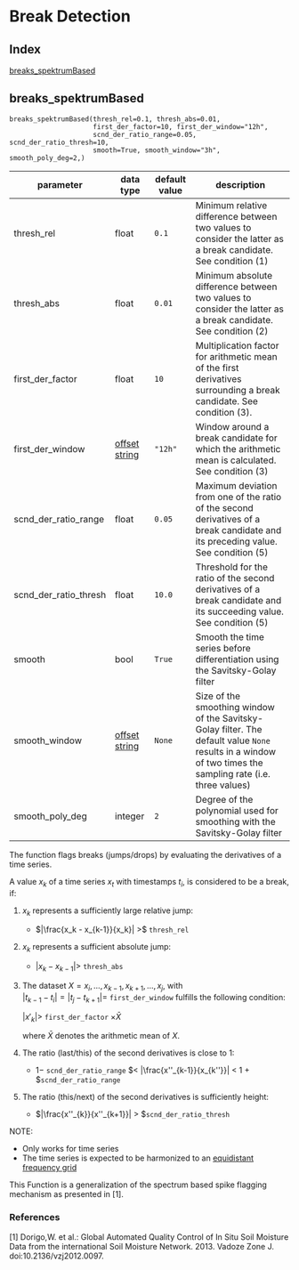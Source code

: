 # Break Detection

## Index
[breaks_spektrumBased](#breaks_spektrumbased)

## breaks_spektrumBased

```                            
breaks_spektrumBased(thresh_rel=0.1, thresh_abs=0.01,
                     first_der_factor=10, first_der_window="12h",
                     scnd_der_ratio_range=0.05, scnd_der_ratio_thresh=10,
                     smooth=True, smooth_window="3h", smooth_poly_deg=2,)
```

| parameter             | data type                                                     | default value | description                                                                                                                                                |
|-----------------------|---------------------------------------------------------------|---------------|------------------------------------------------------------------------------------------------------------------------------------------------------------|
| thresh_rel            | float                                                         | `0.1`         | Minimum relative difference between two values to consider the latter as a break candidate. See condition (1)                                              |
| thresh_abs            | float                                                         | `0.01`        | Minimum absolute difference between two values to consider the latter as a break candidate. See condition (2)                                              |
| first_der_factor      | float                                                         | `10`          | Multiplication factor for arithmetic mean of the first derivatives surrounding a break candidate. See condition (3).                                       |
| first_der_window      | [offset string](docs/ParameterDescriptions.md#offset-strings) | `"12h"`       | Window around a break candidate for which the arithmetic mean is calculated. See condition (3)                                                             |
| scnd_der_ratio_range  | float                                                         | `0.05`        | Maximum deviation from one of the ratio of the second derivatives of a break candidate and its preceding value. See condition (5)                          |
| scnd_der_ratio_thresh | float                                                         | `10.0`        | Threshold for the ratio of the second derivatives of a break candidate and its succeeding value. See condition (5)                                         |
| smooth                | bool                                                          | `True`        | Smooth the time series before differentiation using the Savitsky-Golay filter                                                                              |
| smooth_window         | [offset string](docs/ParameterDescriptions.md#offset-strings) | `None`        | Size of the smoothing window of the Savitsky-Golay filter. The default value `None` results in a window of two times the sampling rate (i.e. three values) |
| smooth_poly_deg       | integer                                                       | `2`           | Degree of the polynomial used for smoothing with the Savitsky-Golay filter                                                                                 |


The function flags breaks (jumps/drops) by evaluating the derivatives of a time series.

A value $`x_k`$ of a time series $`x_t`$ with timestamps $`t_i`$, is considered to be a break, if:

1. $`x_k`$ represents a sufficiently large relative jump:
    * $`|\frac{x_k - x_{k-1}}{x_k}| >`$ `thresh_rel`
2. $`x_k`$ represents a sufficient absolute jump:
    * $`|x_k - x_{k-1}| >`$ `thresh_abs`
3. The dataset $`X = x_i, ..., x_{k-1}, x_{k+1}, ..., x_j`$, with  
   $`|t_{k-1} - t_i| = |t_j - t_{k+1}| =`$ `first_der_window` fulfills the following condition:
   
   $`|x'_k| >`$ `first_der_factor` $` \times \bar{X} `$
   
   where $`\bar{X}`$ denotes the arithmetic mean of $`X`$.
4. The ratio (last/this) of the second derivatives is close to 1:
    * $` 1 -`$ `scnd_der_ratio_range` $`< |\frac{x''_{k-1}}{x_{k''}}| < 1 + `$`scnd_der_ratio_range`
5. The ratio (this/next) of the second derivatives is sufficiently height:
    * $`|\frac{x''_{k}}{x''_{k+1}}| > `$`scnd_der_ratio_thresh`

NOTE:
- Only works for time series
- The time series is expected to be harmonized to an
  [equidistant frequency grid](docs/funcs/TimeSeriesHarmonization.md)


This Function is a generalization of the spectrum based spike flagging
mechanism as presented in [1].

### References
[1] Dorigo,W. et al.: Global Automated Quality Control of In Situ Soil Moisture
    Data from the international Soil Moisture Network. 2013. Vadoze Zone J.
    doi:10.2136/vzj2012.0097.

